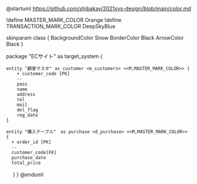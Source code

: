 @startuml
  https://github.com/shibakay/2021sys-design/blob/main/color.md

!define MASTER_MARK_COLOR Orange 
!define TRANSACTION_MARK_COLOR DeepSkyBlue

skinparam class {
    BackgroundColor Snow
    BorderColor Black
    ArrowColor Black
}

package "ECサイト" as target_system {
    
    entity "顧客マスタ" as customer <m_customers> <<M,MASTER_MARK_COLOR>> {
        + customer_code [PK]
        --
        pass
        name
        address
        tel
        mail
        del_flag
        reg_date
    }
    
    entity "購入テーブル"　as purchase <d_purchase> <<M,MASTER_MARK_COLOR>> {
      + order_id [PK]
      --
      customer_code[FK]
      purchase_date
      total_price
　  }
 }
@enduml
